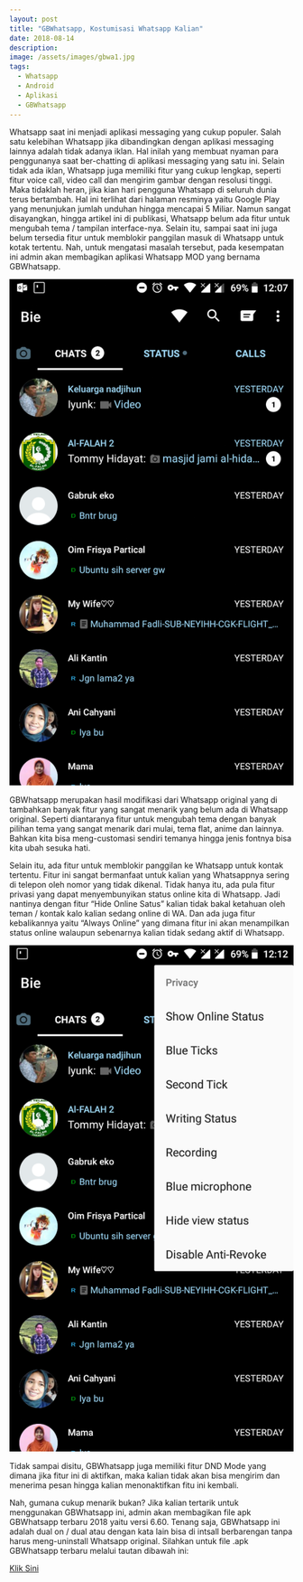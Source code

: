 ```yaml
---
layout: post
title: "GBWhatsapp, Kostumisasi Whatsapp Kalian"
date: 2018-08-14
description: 
image: /assets/images/gbwa1.jpg
tags:
  - Whatsapp
  - Android
  - Aplikasi
  - GBWhatsapp
---
```


Whatsapp saat ini menjadi aplikasi messaging yang cukup populer. Salah satu kelebihan Whatsapp jika dibandingkan dengan aplikasi messaging lainnya adalah tidak adanya iklan. Hal inilah yang membuat nyaman para penggunanya saat ber-chatting di aplikasi messaging yang satu ini. Selain tidak ada iklan, Whatsapp juga memiliki fitur yang cukup lengkap, seperti fitur voice call, video call dan mengirim gambar dengan resolusi tinggi. Maka tidaklah heran, jika kian hari pengguna Whatsapp di seluruh dunia terus bertambah. Hal ini terlihat dari halaman resminya yaitu Google Play yang menunjukan jumlah unduhan hingga mencapai 5 Miliar. Namun sangat disayangkan, hingga artikel ini di publikasi, Whatsapp belum ada fitur untuk mengubah tema / tampilan interface-nya. Selain itu, sampai saat ini juga belum tersedia fitur untuk memblokir panggilan masuk di Whatsapp untuk kotak tertentu. Nah, untuk mengatasi masalah tersebut, pada kesempatan ini admin akan membagikan aplikasi Whatsapp MOD yang bernama GBWhatsapp.

![Placeholder](/assets/images/gbwa2.png)

GBWhatsapp merupakan hasil modifikasi dari Whatsapp original yang di tambahkan banyak fitur yang sangat menarik yang belum ada di Whatsapp original. Seperti diantaranya fitur untuk mengubah tema dengan banyak pilihan tema yang sangat menarik dari mulai, tema flat, anime dan lainnya. Bahkan kita bisa meng-customasi sendiri temanya hingga jenis fontnya bisa kita ubah sesuka hati.

Selain itu, ada fitur untuk memblokir panggilan ke Whatsapp untuk kontak tertentu. Fitur ini sangat bermanfaat untuk kalian yang Whatsappnya sering di telepon oleh nomor yang tidak dikenal. Tidak hanya itu, ada pula fitur privasi yang dapat menyembunyikan status online kita di Whatsapp. Jadi nantinya dengan fitur “Hide Online Satus” kalian tidak bakal ketahuan oleh teman / kontak kalo kalian sedang online di WA. Dan ada juga fitur kebalikannya yaitu “Always Online” yang dimana fitur ini akan menampilkan status online walaupun sebenarnya kalian tidak sedang aktif di Whatsapp.

![Placeholder](/assets/images/gbwa3.png)

Tidak sampai disitu, GBWhatsapp juga memiliki fitur DND Mode yang dimana jika fitur ini di aktifkan, maka kalian tidak akan bisa mengirim dan menerima pesan hingga kalian menonaktifkan fitu ini kembali.

Nah, gumana cukup menarik bukan? Jika kalian tertarik untuk menggunakan GBWhatsapp ini, admin akan membagikan file apk GBWhatsapp terbaru 2018 yaitu versi 6.60. Tenang saja, GBWhatsapp ini adalah dual on / dual atau dengan kata lain bisa di intsall berbarengan tanpa harus meng-uninstall Whatsapp original. Silahkan untuk file .apk GBWhatsapp terbaru melalui tautan dibawah ini:

<a href="https://drive.google.com/file/d/1z17_D1iDzwtGBmDNUE1hIpGNr4Fg8YeX/view" target="_blank">Klik Sini</a>
